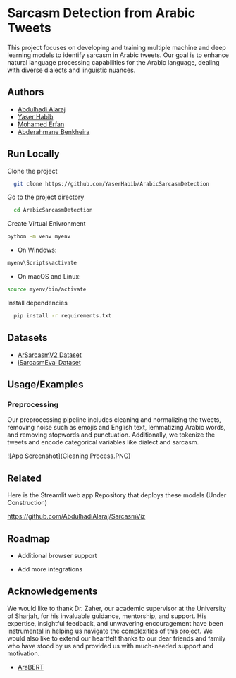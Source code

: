 
# Sarcasm Detection from Arabic Tweets

This project focuses on developing and training multiple machine and deep learning models to identify sarcasm in Arabic tweets. Our goal is to enhance natural language processing capabilities for the Arabic language, dealing with diverse dialects and linguistic nuances.

## Authors

- [Abdulhadi Alaraj](https://github.com/AbdulhadiAlaraj)
- [Yaser Habib](https://github.com/YaserHabib)
- [Mohamed Erfan](https://github.com/MohamedElfares)
- [Abderahmane Benkheira](https://github.com/AbderahmaneBenkheira)


## Run Locally

Clone the project

```bash
  git clone https://github.com/YaserHabib/ArabicSarcasmDetection
```

Go to the project directory

```bash
  cd ArabicSarcasmDetection
```

Create Virtual Enivronment

```bash
python -m venv myenv
```
 - On Windows:
```bash
myenv\Scripts\activate
```
 - On macOS and Linux:
 ```bash
source myenv/bin/activate
```
Install dependencies

```bash
  pip install -r requirements.txt
```
## Datasets

 - [ArSarcasmV2 Dataset](https://github.com/iabufarha/ArSarcasm-v2)
 - [iSarcasmEval Dataset](https://github.com/iabufarha/iSarcasmEval)

## Usage/Examples

### Preprocessing

Our preprocessing pipeline includes cleaning and normalizing the tweets, removing noise such as emojis and English text, lemmatizing Arabic words, and removing stopwords and punctuation. Additionally, we tokenize the tweets and encode categorical variables like dialect and sarcasm.

![App Screenshot](Cleaning Process.PNG)
## Related

Here is the Streamlit web app Repository that deploys these models (Under Construction)

https://github.com/AbdulhadiAlaraj/SarcasmViz


## Roadmap

- Additional browser support

- Add more integrations


## Acknowledgements

We would like to thank Dr. Zaher, our academic supervisor at the University of Sharjah, for his invaluable guidance, mentorship, and support. His expertise, insightful feedback, and unwavering encouragement have been instrumental in helping us navigate the complexities of this project. We would also like to extend our heartfelt thanks to our dear friends and family who have stood by us and provided us with much-needed support and motivation.

 - [AraBERT](https://github.com/aub-mind/arabert)
